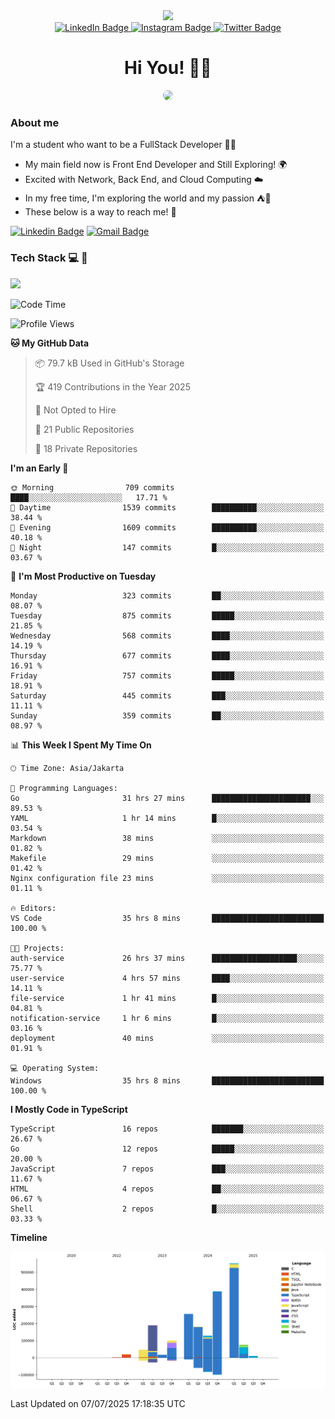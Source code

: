 <div>
  <div id="header" align="center">
      <img src="https://media.giphy.com/media/nFLW7PNGgN3lI68rdv/giphy.gif" width="100"/>
      <div id="badges" style="margin-bottom:20px">
        <a href="https://www.linkedin.com/in/daffaputranarendra/">
          <img src="https://img.shields.io/badge/LinkedIn-blue?style=for-the-badge&logo=linkedin&logoColor=white" alt="LinkedIn Badge"/>
        </a>
        <a href="https://www.instagram.com/daffadon_/">
          <img src="https://img.shields.io/badge/Instagram-E4405F?style=for-the-badge&logo=instagram&logoColor=white" alt="Instagram Badge"/>
        </a>
        <a href="https://twitter.com/daffadon_">
          <img src="https://img.shields.io/badge/Twitter-blue?style=for-the-badge&logo=twitter&logoColor=white" alt="Twitter Badge"/>
        </a>
      </div>
    <h1>Hi You! 🙌🙌</h1>
    <img src="https://media.giphy.com/media/rJsMvyk7AHHiW9qKLM/giphy.gif" height=200 style="border-radius:10px" />
  </div>
</div>

### About me

I'm a student who want to be a FullStack Developer 🧑‍💻

- My main field now is Front End Developer and Still Exploring! 🌍
- Excited with Network, Back End, and Cloud Computing ☁️
- In my free time, I'm exploring the world and my passion ⛺🍵
- These below is a way to reach me! 🏃

[![Linkedin Badge](https://skillicons.dev/icons?i=linkedin)](https://www.linkedin.com/in/daffaputranarendra/)
[![Gmail Badge](https://skillicons.dev/icons?i=gmail)](https://mail.google.com/mail/?view=cm&fs=1&to=daffaputranarendra9@gmail.com)

### Tech Stack 💻 📘

<img src="https://skillicons.dev/icons?i=java,html,css,javascript,typescript,golang,react,next,express,vite,tailwind,mui,prisma,mongodb,mysql,firebase,jest,git,jenkins,docker,kubernetes,github,postman,prometheus,grafana,gcp,vscode,arch,&perline=9"/>

<!--START_SECTION:waka-->
![Code Time](http://img.shields.io/badge/Code%20Time-123%20hrs%2058%20mins-blue)

![Profile Views](http://img.shields.io/badge/Profile%20Views-1-blue)

**🐱 My GitHub Data** 

> 📦 79.7 kB Used in GitHub's Storage 
 > 
> 🏆 419 Contributions in the Year 2025
 > 
> 🚫 Not Opted to Hire
 > 
> 📜 21 Public Repositories 
 > 
> 🔑 18 Private Repositories 
 > 
**I'm an Early 🐤** 

```text
🌞 Morning                709 commits         ████░░░░░░░░░░░░░░░░░░░░░   17.71 % 
🌆 Daytime                1539 commits        ██████████░░░░░░░░░░░░░░░   38.44 % 
🌃 Evening                1609 commits        ██████████░░░░░░░░░░░░░░░   40.18 % 
🌙 Night                  147 commits         █░░░░░░░░░░░░░░░░░░░░░░░░   03.67 % 
```
📅 **I'm Most Productive on Tuesday** 

```text
Monday                   323 commits         ██░░░░░░░░░░░░░░░░░░░░░░░   08.07 % 
Tuesday                  875 commits         █████░░░░░░░░░░░░░░░░░░░░   21.85 % 
Wednesday                568 commits         ████░░░░░░░░░░░░░░░░░░░░░   14.19 % 
Thursday                 677 commits         ████░░░░░░░░░░░░░░░░░░░░░   16.91 % 
Friday                   757 commits         █████░░░░░░░░░░░░░░░░░░░░   18.91 % 
Saturday                 445 commits         ███░░░░░░░░░░░░░░░░░░░░░░   11.11 % 
Sunday                   359 commits         ██░░░░░░░░░░░░░░░░░░░░░░░   08.97 % 
```


📊 **This Week I Spent My Time On** 

```text
🕑︎ Time Zone: Asia/Jakarta

💬 Programming Languages: 
Go                       31 hrs 27 mins      ██████████████████████░░░   89.53 % 
YAML                     1 hr 14 mins        █░░░░░░░░░░░░░░░░░░░░░░░░   03.54 % 
Markdown                 38 mins             ░░░░░░░░░░░░░░░░░░░░░░░░░   01.82 % 
Makefile                 29 mins             ░░░░░░░░░░░░░░░░░░░░░░░░░   01.42 % 
Nginx configuration file 23 mins             ░░░░░░░░░░░░░░░░░░░░░░░░░   01.11 % 

🔥 Editors: 
VS Code                  35 hrs 8 mins       █████████████████████████   100.00 % 

🐱‍💻 Projects: 
auth-service             26 hrs 37 mins      ███████████████████░░░░░░   75.77 % 
user-service             4 hrs 57 mins       ████░░░░░░░░░░░░░░░░░░░░░   14.11 % 
file-service             1 hr 41 mins        █░░░░░░░░░░░░░░░░░░░░░░░░   04.81 % 
notification-service     1 hr 6 mins         █░░░░░░░░░░░░░░░░░░░░░░░░   03.16 % 
deployment               40 mins             ░░░░░░░░░░░░░░░░░░░░░░░░░   01.91 % 

💻 Operating System: 
Windows                  35 hrs 8 mins       █████████████████████████   100.00 % 
```

**I Mostly Code in TypeScript** 

```text
TypeScript               16 repos            ███████░░░░░░░░░░░░░░░░░░   26.67 % 
Go                       12 repos            █████░░░░░░░░░░░░░░░░░░░░   20.00 % 
JavaScript               7 repos             ███░░░░░░░░░░░░░░░░░░░░░░   11.67 % 
HTML                     4 repos             ██░░░░░░░░░░░░░░░░░░░░░░░   06.67 % 
Shell                    2 repos             █░░░░░░░░░░░░░░░░░░░░░░░░   03.33 % 
```



**Timeline**

![Lines of Code chart](https://raw.githubusercontent.com/Daffadon/Daffadon/main/assets/bar_graph.png)


 Last Updated on 07/07/2025 17:18:35 UTC
<!--END_SECTION:waka-->
